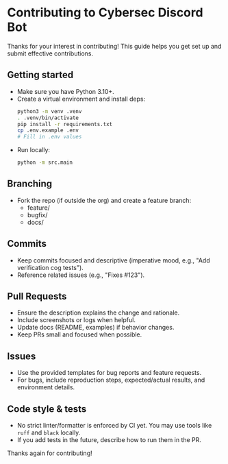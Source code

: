 # Contributing to Cybersec Discord Bot

Thanks for your interest in contributing! This guide helps you get set up and submit effective contributions.

## Getting started
- Make sure you have Python 3.10+.
- Create a virtual environment and install deps:
  ```bash
  python3 -m venv .venv
  . .venv/bin/activate
  pip install -r requirements.txt
  cp .env.example .env
  # Fill in .env values
  ```
- Run locally:
  ```bash
  python -m src.main
  ```

## Branching
- Fork the repo (if outside the org) and create a feature branch:
  - feature/<short-description>
  - bugfix/<short-description>
  - docs/<short-description>

## Commits
- Keep commits focused and descriptive (imperative mood, e.g., "Add verification cog tests").
- Reference related issues (e.g., "Fixes #123").

## Pull Requests
- Ensure the description explains the change and rationale.
- Include screenshots or logs when helpful.
- Update docs (README, examples) if behavior changes.
- Keep PRs small and focused when possible.

## Issues
- Use the provided templates for bug reports and feature requests.
- For bugs, include reproduction steps, expected/actual results, and environment details.

## Code style & tests
- No strict linter/formatter is enforced by CI yet. You may use tools like `ruff` and `black` locally.
- If you add tests in the future, describe how to run them in the PR.

Thanks again for contributing!
